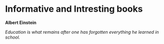 # Informative and Intresting books

**Albert Einstein**

*Education is what remains after one has forgotten everything he learned in school.*


[](_sidebar.md ':include')
